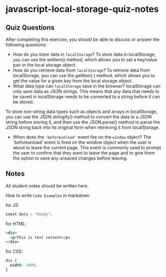 # javascript-local-storage-quiz-notes

## Quiz Questions

After completing this exercise, you should be able to discuss or answer the following questions:

- How do you store data in `localStorage`?
To store data in localStorage, you can use the setItem() method, which allows you to set a key/value pair in the local storage object.
- How do you retrieve data from `localStorage`?
To retrieve data from localStorage, you can use the getItem( ) method, which allows you to get the value for a given key from the local storage object.
- What data type can `localStorage` save in the browser?
localStorage can only save data as JSON strings. This means that any data that needs to be saved in localStorage needs to be converted to a string before it can be stored.

To store non-string data types such as objects and arrays in localStorage, you can use the JSON.stringify() method to convert the data to a JSON string before storing it, and then use the JSON.parse() method to parse the JSON string back into its original form when retrieving it from localStorage.
- When does the `'beforeunload'` event fire on the `window` object?
The 'beforeunload' event is fired on the window object when the user is about to leave the current page. This event is commonly used to prompt the user to confirm that they want to leave the page and to give them the option to save any unsaved changes before leaving.
## Notes

All student notes should be written here.


How to write `Code Examples` in markdown

for JS:

```javascript
const data = "Howdy";
```

for HTML:

```html
<div>
  <p>This is text content</p>
</div>
```

for CSS:

```css
div {
  width: 100%;
}
```
